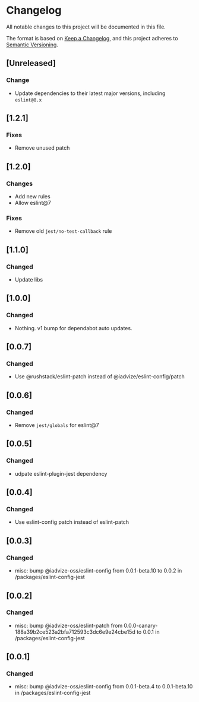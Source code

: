 # Changelog

All notable changes to this project will be documented in this file.

The format is based on [Keep a Changelog](https://keepachangelog.com/en/1.0.0/),
and this project adheres to [Semantic Versioning](https://semver.org/spec/v2.0.0.html).

## [Unreleased]
### Change

-   Update dependencies to their latest major versions, including `eslint@8.x`

## [1.2.1]

### Fixes

-   Remove unused patch

## [1.2.0]

### Changes

-   Add new rules
-   Allow eslint@7

### Fixes

-   Remove old `jest/no-test-callback` rule

## [1.1.0]

### Changed

-   Update libs

## [1.0.0]

### Changed

-   Nothing. v1 bump for dependabot auto updates.

## [0.0.7]

### Changed

-   Use @rushstack/eslint-patch instead of @iadvize/eslint-config/patch

## [0.0.6]

### Changed

-   Remove `jest/globals` for eslint@7

## [0.0.5]

### Changed

-   udpate eslint-plugin-jest dependency

## [0.0.4]

### Changed

-   Use eslint-config patch instead of eslint-patch

## [0.0.3]

### Changed

-   misc: bump @iadvize-oss/eslint-config from 0.0.1-beta.10 to 0.0.2 in /packages/eslint-config-jest

## [0.0.2]

### Changed

-   misc: bump @iadvize-oss/eslint-patch from 0.0.0-canary-188a39b2ce523a2bfa712593c3dc6e9e24cbe15d to 0.0.1 in /packages/eslint-config-jest

## [0.0.1]

### Changed

-   misc: bump @iadvize-oss/eslint-config from 0.0.1-beta.4 to 0.0.1-beta.10 in /packages/eslint-config-jest
